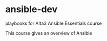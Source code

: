 # ansible-dev
playbooks for Alta3 Ansible Essentials course


This course gives an overview of Ansible
